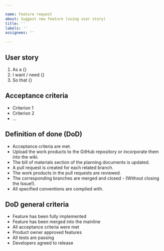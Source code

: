 ```yaml
---

name: Feature request
about: Suggest new feature (using user story)
title: ''
labels: ''
assignees: ''

---
```


## User story

1. As a {}
2. I want / need {}
3. So that {}

## Acceptance criteria

- Criterion 1
- Criterion 2
- ...

## Definition of done (DoD)

- Acceptance criteria are met.
- Upload the work products to the GitHub repository or incorporate them into the wiki.
- The bill of materials section of the planning documents is updated.
- A pull request is created for each related branch.
- The work products in the pull requests are reviewed.
- The corresponding branches are merged and closed - (Without closing the Issue!).
- All specified conventions are complied with.

## DoD general criteria

- Feature has been fully implemented
- Feature has been merged into the mainline
- All acceptance criteria were met
- Product owner approved features
- All tests are passing
- Developers agreed to release

 <!--
SPDX-License-Identifier: MIT
SPDX-FileCopyrightText: 2023
-->

